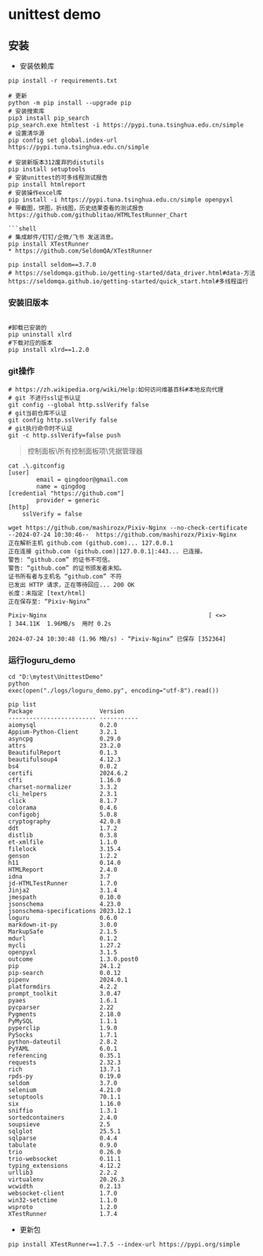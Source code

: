 # unittest demo

## 安装
* 安装依赖库
```shell
pip install -r requirements.txt
```

```shell
# 更新
python -m pip install --upgrade pip
# 安装搜索库
pip3 install pip_search
pip_search.exe htmltest -i https://pypi.tuna.tsinghua.edu.cn/simple
# 设置清华源
pip config set global.index-url https://pypi.tuna.tsinghua.edu.cn/simple

# 安装新版本312废弃的distutils
pip install setuptools
# 安装unittest的可多线程测试报告
pip install htmlreport
# 安装操作excel库
pip install -i https://pypi.tuna.tsinghua.edu.cn/simple openpyxl
# 带截图，饼图，折线图，历史结果查看的测试报告
https://github.com/githublitao/HTMLTestRunner_Chart

```shell
# 集成邮件/钉钉/企微/飞书 发送消息。
pip install XTestRunner
* https://github.com/SeldomQA/XTestRunner

pip install seldom==3.7.0
# https://seldomqa.github.io/getting-started/data_driver.html#data-方法
https://seldomqa.github.io/getting-started/quick_start.html#多线程运行
```

### 安装旧版本
```shell

#卸载已安装的
pip uninstall xlrd 
#下载对应的版本
pip install xlrd==1.2.0
```

### git操作

```shell
# https://zh.wikipedia.org/wiki/Help:如何访问维基百科#本地反向代理
# git 不进行ssl证书认证
git config --global http.sslVerify false
# git当前仓库不认证
git config http.sslVerify false
# git执行命令时不认证
git -c http.sslVerify=false push
```
> 控制面板\所有控制面板项\凭据管理器
```shell
cat .\.gitconfig
[user]
        email = qingdoor@gmail.com
        name = qingdog
[credential "https://github.com"]
        provider = generic
[http]
	sslVerify = false
```
```shell
wget https://github.com/mashirozx/Pixiv-Nginx --no-check-certificate
--2024-07-24 10:30:46--  https://github.com/mashirozx/Pixiv-Nginx
正在解析主机 github.com (github.com)... 127.0.0.1
正在连接 github.com (github.com)|127.0.0.1|:443... 已连接。
警告: “github.com” 的证书不可信。
警告: “github.com” 的证书颁发者未知。
证书所有者与主机名 “github.com” 不符
已发出 HTTP 请求，正在等待回应... 200 OK
长度：未指定 [text/html]
正在保存至: “Pixiv-Nginx”

Pixiv-Nginx                                              [ <=>                                                                                                                 ] 344.11K  1.96MB/s  用时 0.2s

2024-07-24 10:30:48 (1.96 MB/s) - “Pixiv-Nginx” 已保存 [352364]
```

### 运行loguru_demo

```shell
cd "D:\mytest\UnittestDemo"
python
exec(open("./logs/loguru_demo.py", encoding="utf-8").read())
```

```shell
pip list
Package                   Version
------------------------- -----------
aiomysql                  0.2.0
Appium-Python-Client      3.2.1
asyncpg                   0.29.0
attrs                     23.2.0
BeautifulReport           0.1.3
beautifulsoup4            4.12.3
bs4                       0.0.2
certifi                   2024.6.2
cffi                      1.16.0
charset-normalizer        3.3.2
cli_helpers               2.3.1
click                     8.1.7
colorama                  0.4.6
configobj                 5.0.8
cryptography              42.0.8
ddt                       1.7.2
distlib                   0.3.8
et-xmlfile                1.1.0
filelock                  3.15.4
genson                    1.2.2
h11                       0.14.0
HTMLReport                2.4.0
idna                      3.7
jd-HTMLTestRunner         1.7.0
Jinja2                    3.1.4
jmespath                  0.10.0
jsonschema                4.23.0
jsonschema-specifications 2023.12.1
loguru                    0.6.0
markdown-it-py            3.0.0
MarkupSafe                2.1.5
mdurl                     0.1.2
mycli                     1.27.2
openpyxl                  3.1.5
outcome                   1.3.0.post0
pip                       24.1.2
pip-search                0.0.12
pipenv                    2024.0.1
platformdirs              4.2.2
prompt_toolkit            3.0.47
pyaes                     1.6.1
pycparser                 2.22
Pygments                  2.18.0
PyMySQL                   1.1.1
pyperclip                 1.9.0
PySocks                   1.7.1
python-dateutil           2.8.2
PyYAML                    6.0.1
referencing               0.35.1
requests                  2.32.3
rich                      13.7.1
rpds-py                   0.19.0
seldom                    3.7.0
selenium                  4.21.0
setuptools                70.1.1
six                       1.16.0
sniffio                   1.3.1
sortedcontainers          2.4.0
soupsieve                 2.5
sqlglot                   25.5.1
sqlparse                  0.4.4
tabulate                  0.9.0
trio                      0.26.0
trio-websocket            0.11.1
typing_extensions         4.12.2
urllib3                   2.2.2
virtualenv                20.26.3
wcwidth                   0.2.13
websocket-client          1.7.0
win32-setctime            1.1.0
wsproto                   1.2.0
XTestRunner               1.7.4
```
* 更新包
```shell
pip install XTestRunner==1.7.5 --index-url https://pypi.org/simple
```
